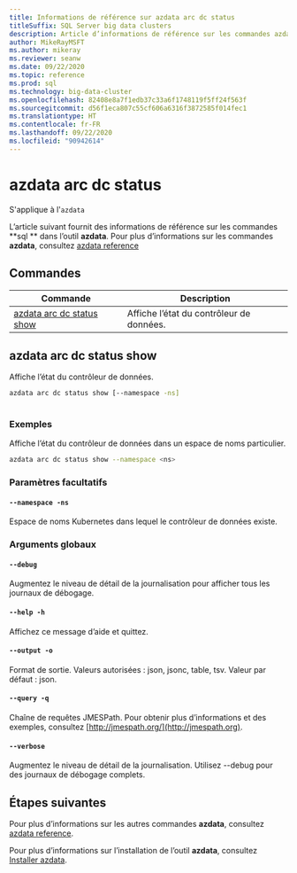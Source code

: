 ```yaml
---
title: Informations de référence sur azdata arc dc status
titleSuffix: SQL Server big data clusters
description: Article d’informations de référence sur les commandes azdata arc dc status.
author: MikeRayMSFT
ms.author: mikeray
ms.reviewer: seanw
ms.date: 09/22/2020
ms.topic: reference
ms.prod: sql
ms.technology: big-data-cluster
ms.openlocfilehash: 82408e8a7f1edb37c33a6f1748119f5ff24f563f
ms.sourcegitcommit: d56f1eca807c55cf606a6316f3872585f014fec1
ms.translationtype: HT
ms.contentlocale: fr-FR
ms.lasthandoff: 09/22/2020
ms.locfileid: "90942614"
---
```

# <a name="azdata-arc-dc-status"></a>azdata arc dc status

S'applique à l'`azdata`

L’article suivant fournit des informations de référence sur les commandes **sql ** dans l’outil **azdata**. Pour plus d’informations sur les commandes **azdata**, consultez [azdata reference](reference-azdata.md)

## <a name="commands"></a>Commandes

|Commande|Description|
| --- | --- |
[azdata arc dc status show](#azdata-arc-dc-status-show) | Affiche l’état du contrôleur de données.
## <a name="azdata-arc-dc-status-show"></a>azdata arc dc status show
Affiche l’état du contrôleur de données.
```bash
azdata arc dc status show [--namespace -ns] 
                          
```
### <a name="examples"></a>Exemples
Affiche l’état du contrôleur de données dans un espace de noms particulier.
```bash
azdata arc dc status show --namespace <ns>
```
### <a name="optional-parameters"></a>Paramètres facultatifs
#### `--namespace -ns`
Espace de noms Kubernetes dans lequel le contrôleur de données existe.
### <a name="global-arguments"></a>Arguments globaux
#### `--debug`
Augmentez le niveau de détail de la journalisation pour afficher tous les journaux de débogage.
#### `--help -h`
Affichez ce message d’aide et quittez.
#### `--output -o`
Format de sortie.  Valeurs autorisées : json, jsonc, table, tsv.  Valeur par défaut : json.
#### `--query -q`
Chaîne de requêtes JMESPath. Pour obtenir plus d’informations et des exemples, consultez [http://jmespath.org/](http://jmespath.org).
#### `--verbose`
Augmentez le niveau de détail de la journalisation. Utilisez --debug pour des journaux de débogage complets.

## <a name="next-steps"></a>Étapes suivantes

Pour plus d’informations sur les autres commandes **azdata**, consultez [azdata reference](reference-azdata.md). 

Pour plus d’informations sur l’installation de l’outil **azdata**, consultez [Installer azdata](..\install\deploy-install-azdata.md).

